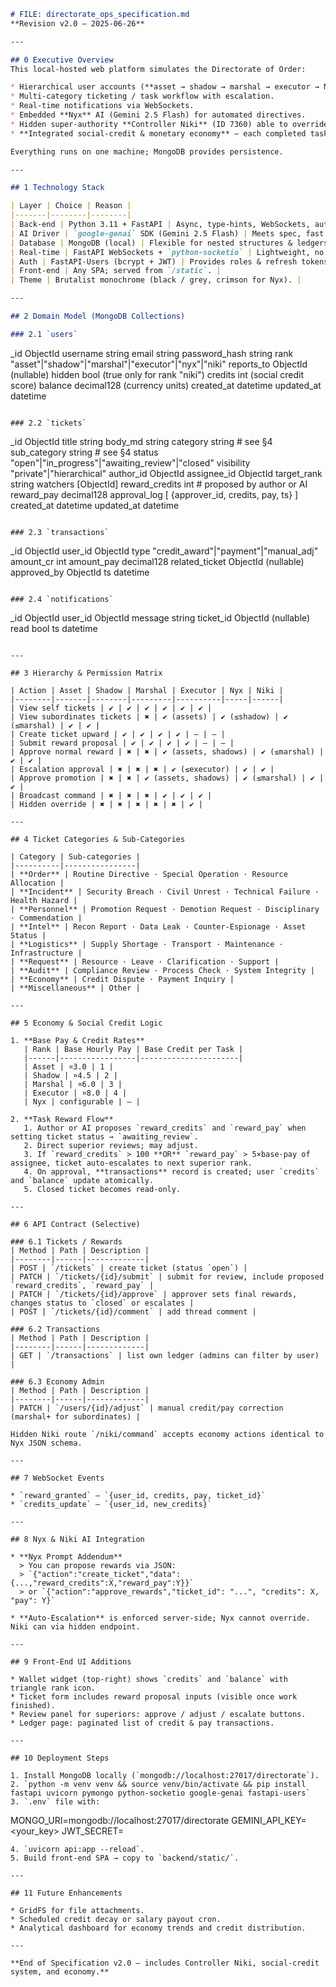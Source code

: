 ```markdown
# FILE: directorate_ops_specification.md  
**Revision v2.0 — 2025-06-26**  

---

## 0 Executive Overview  
This local-hosted web platform simulates the Directorate of Order:  

* Hierarchical user accounts (**asset → shadow → marshal → executor → Nyx → Niki**).  
* Multi-category ticketing / task workflow with escalation.  
* Real-time notifications via WebSockets.  
* Embedded **Nyx** AI (Gemini 2.5 Flash) for automated directives.  
* Hidden super-authority **Controller Niki** (ID 7360) able to override any rule while remaining invisible.  
* **Integrated social-credit & monetary economy** — each completed task yields credits/pay after superior approval; abnormally high awards are auto-escalated to prevent corruption.

Everything runs on one machine; MongoDB provides persistence.

---

## 1 Technology Stack  

| Layer | Choice | Reason |
|-------|--------|--------|
| Back-end | Python 3.11 + FastAPI | Async, type-hints, WebSockets, auto OpenAPI. |
| AI Driver | `google-genai` SDK (Gemini 2.5 Flash) | Meets spec, fast local calls. |
| Database | MongoDB (local) | Flexible for nested structures & ledgers. |
| Real-time | FastAPI WebSockets + `python-socketio` | Lightweight, no broker. |
| Auth | FastAPI-Users (bcrypt + JWT) | Provides roles & refresh tokens. |
| Front-end | Any SPA; served from `/static`. |
| Theme | Brutalist monochrome (black / grey, crimson for Nyx). |

---

## 2 Domain Model (MongoDB Collections)

### 2.1 `users`
```

\_id          ObjectId
username     string
email        string
password\_hash string
rank         "asset"|"shadow"|"marshal"|"executor"|"nyx"|"niki"
reports\_to   ObjectId (nullable)
hidden       bool  (true only for rank "niki")
credits      int   (social credit score)
balance      decimal128  (currency units)
created\_at   datetime
updated\_at   datetime

```

### 2.2 `tickets`
```

\_id            ObjectId
title          string
body\_md        string
category       string   # see §4
sub\_category   string   # see §4
status         "open"|"in\_progress"|"awaiting\_review"|"closed"
visibility     "private"|"hierarchical"
author\_id      ObjectId
assignee\_id    ObjectId
target\_rank    string
watchers       \[ObjectId]
reward\_credits int      # proposed by author or AI
reward\_pay     decimal128
approval\_log   \[ {approver\_id, credits, pay, ts} ]
created\_at     datetime
updated\_at     datetime

```

### 2.3 `transactions`
```

\_id        ObjectId
user\_id    ObjectId
type       "credit\_award"|"payment"|"manual\_adj"
amount\_cr  int
amount\_pay decimal128
related\_ticket ObjectId (nullable)
approved\_by ObjectId
ts         datetime

```

### 2.4 `notifications`
```

\_id        ObjectId
user\_id    ObjectId
message    string
ticket\_id  ObjectId (nullable)
read       bool
ts         datetime

```

---

## 3 Hierarchy & Permission Matrix  

| Action | Asset | Shadow | Marshal | Executor | Nyx | Niki |
|--------|-------|--------|---------|----------|-----|------|
| View self tickets | ✔ | ✔ | ✔ | ✔ | ✔ | ✔ |
| View subordinates tickets | ✖ | ✔ (assets) | ✔ (≤shadow) | ✔ (≤marshal) | ✔ | ✔ |
| Create ticket upward | ✔ | ✔ | ✔ | ✔ | — | — |
| Submit reward proposal | ✔ | ✔ | ✔ | ✔ | — | — |
| Approve normal reward | ✖ | ✖ | ✔ (assets, shadows) | ✔ (≤marshal) | ✔ | ✔ |
| Escalation approval | ✖ | ✖ | ✖ | ✔ (≤executor) | ✔ | ✔ |
| Approve promotion | ✖ | ✖ | ✔ (assets, shadows) | ✔ (≤marshal) | ✔ | ✔ |
| Broadcast command | ✖ | ✖ | ✖ | ✔ | ✔ | ✔ |
| Hidden override | ✖ | ✖ | ✖ | ✖ | ✖ | ✔ |

---

## 4 Ticket Categories & Sub-Categories  

| Category | Sub-categories |
|----------|----------------|
| **Order** | Routine Directive · Special Operation · Resource Allocation |
| **Incident** | Security Breach · Civil Unrest · Technical Failure · Health Hazard |
| **Personnel** | Promotion Request · Demotion Request · Disciplinary · Commendation |
| **Intel** | Recon Report · Data Leak · Counter-Espionage · Asset Status |
| **Logistics** | Supply Shortage · Transport · Maintenance · Infrastructure |
| **Request** | Resource · Leave · Clarification · Support |
| **Audit** | Compliance Review · Process Check · System Integrity |
| **Economy** | Credit Dispute · Payment Inquiry |
| **Miscellaneous** | Other |

---

## 5 Economy & Social Credit Logic  

1. **Base Pay & Credit Rates**  
   | Rank | Base Hourly Pay | Base Credit per Task |
   |------|-----------------|----------------------|
   | Asset | ¤3.0 | 1 |
   | Shadow | ¤4.5 | 2 |
   | Marshal | ¤6.0 | 3 |
   | Executor | ¤8.0 | 4 |
   | Nyx | configurable | — |

2. **Task Reward Flow**  
   1. Author or AI proposes `reward_credits` and `reward_pay` when setting ticket status → `awaiting_review`.  
   2. Direct superior reviews; may adjust.  
   3. If `reward_credits` > 100 **OR** `reward_pay` > 5×base-pay of assignee, ticket auto-escalates to next superior rank.  
   4. On approval, **transactions** record is created; user `credits` and `balance` update atomically.  
   5. Closed ticket becomes read-only.  

---

## 6 API Contract (Selective)  

### 6.1 Tickets / Rewards  
| Method | Path | Description |
|--------|------|-------------|
| POST | `/tickets` | create ticket (status `open`) |
| PATCH | `/tickets/{id}/submit` | submit for review, include proposed `reward_credits`, `reward_pay` |
| PATCH | `/tickets/{id}/approve` | approver sets final rewards, changes status to `closed` or escalates |
| POST | `/tickets/{id}/comment` | add thread comment |

### 6.2 Transactions  
| Method | Path | Description |
|--------|------|-------------|
| GET | `/transactions` | list own ledger (admins can filter by user) |

### 6.3 Economy Admin  
| Method | Path | Description |
|--------|------|-------------|
| PATCH | `/users/{id}/adjust` | manual credit/pay correction (marshal+ for subordinates) |

Hidden Niki route `/niki/command` accepts economy actions identical to Nyx JSON schema.

---

## 7 WebSocket Events  

* `reward_granted` — `{user_id, credits, pay, ticket_id}`  
* `credits_update` — `{user_id, new_credits}`  

---

## 8 Nyx & Niki AI Integration  

* **Nyx Prompt Addendum**  
  > You can propose rewards via JSON:  
  > `{"action":"create_ticket","data":{...,"reward_credits":X,"reward_pay":Y}}`  
  > or `{"action":"approve_rewards","ticket_id": "...", "credits": X, "pay": Y}`  

* **Auto-Escalation** is enforced server-side; Nyx cannot override. Niki can via hidden endpoint.  

---

## 9 Front-End UI Additions  

* Wallet widget (top-right) shows `credits` and `balance` with triangle rank icon.  
* Ticket form includes reward proposal inputs (visible once work finished).  
* Review panel for superiors: approve / adjust / escalate buttons.  
* Ledger page: paginated list of credit & pay transactions.  

---

## 10 Deployment Steps  

1. Install MongoDB locally (`mongodb://localhost:27017/directorate`).  
2. `python -m venv venv && source venv/bin/activate && pip install fastapi uvicorn pymongo python-socketio google-genai fastapi-users`  
3. `.env` file with:  
```

MONGO\_URI=mongodb://localhost:27017/directorate
GEMINI\_API\_KEY=\<your\_key>
JWT\_SECRET=<random>

```
4. `uvicorn api:app --reload`.  
5. Build front-end SPA → copy to `backend/static/`.  

---

## 11 Future Enhancements  

* GridFS for file attachments.  
* Scheduled credit decay or salary payout cron.  
* Analytical dashboard for economy trends and credit distribution.  

---

**End of Specification v2.0 — includes Controller Niki, social-credit system, and economy.**
```
